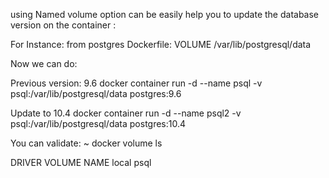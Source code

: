 using Named volume option can be easily help you to update the database version on the container :

For Instance:
from postgres Dockerfile:
VOLUME /var/lib/postgresql/data

Now we can do:

Previous version: 9.6
docker container run -d --name psql -v psql:/var/lib/postgresql/data postgres:9.6

Update to 10.4
docker container run -d --name psql2 -v psql:/var/lib/postgresql/data postgres:10.4

You can validate:
~ docker volume ls

DRIVER      VOLUME NAME
local       psql